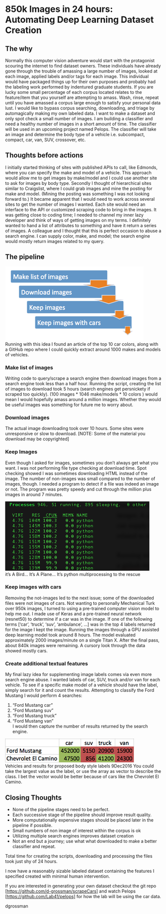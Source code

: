 # 850k Images in 24 hours: Automating Deep Learning Dataset Creation

## The why
Normally this computer vision adventure would start with the protagonist scouring the internet to find dataset owners. These individuals have already gone through the trouble of amassing a large number of images, looked at each image, applied labels and/or tags for each image. This individual would have packaged things up for their own purposes and probably had the labeling work performed by indentured graduate students.
If you are lucky some small percentage of each corpus located relates to the feature/item that you yourself are attempting to amass.
Wash, rinse, repeat until you have amassed a corpus large enough to satisfy your personal data lust.
I would like to bypass corpus searching, downloading, and triage by automagically making my own labeled data. I want to make a dataset and only spot check a small number of images.
I am building a classifier and need a healthy number of images in a short amount of time. The classifier will be used in an upcoming project named Pelops. The classifier will take an image and determine the body type of a vehicle i.e. subcompact, compact, car, van, SUV, crossover, etc.

## Thoughts before actions
I initially started thinking of sites with published APIs to call, like Edmonds, where you can specify the make and model of a vehicle. This approach would allow me to get images by make/model and I could use another site to ask for images by body type.
Secondly I thought of hierarchical sites similar to Craigslist, where I could grab images and mine the posting for make and model. (Mining the posting was something I was not looking forward to.)
It became apparent that I would need to work across several sites to get the number of images I wanted. Each site would need an interface to the API or customized scraping code to bring in the images.
It was getting close to coding time; I needed to channel my inner lazy developer and think of ways of getting images on my terms. I definitely wanted to hand a list of attributes to something and have it return a series of images. A colleague and I thought that this is perfect occasion to abuse a search engine. I can supply color, make, and model; the search engine would mostly return images related to my query.

## The pipeline
![pipeline picture](images/pipeline.png)  
Running with this idea I found an article of the top 10 car colors, along with a GitHub repo where I could quickly extract around 1000 makes and models of vehicles.

### Make list of images
Writing code to query/scrape a search engine then download images from a search engine took less than a half hour. Running the script, creating the list of images to download took 5 hours (search engines get persnickety if scraped too quickly).
(100 images * 1046 make/models * 10 colors ) would mean I would hopefully amass around a million images. Whether they would be useful images was something for future me to worry about.

### Download images
The actual image downloading took over 10 hours. Some sites were unresponsive or slow to download.
[NOTE: Some of the material you download may be copyrighted]

### Keep Images
Even though I asked for images, sometimes you don’t always get what you want. I was not performing file type checking at download time. Spot checking showed I was sometimes downloading HTML instead of the image. The number of non-images was small compared to the number of images, though.
I needed a program to detect if a file was indeed an image or not. The program was pretty speedy and cut through the million plus images in around 7 minutes.

![multiprocessing picture](images/multiprocessing.png)  
it’s A Bird… It’s A Plane… It’s python multiprocessing to the rescue

### Keep images with cars
Removing the not-images led to the next issue; some of the downloaded files were not images of cars. Not wanting to personally Mechanical Turk over 950k images, I turned to using a pre-trained computer vision model to help me out.
I made use of Keras and a pre-trained neural network (resnet50) to determine if a car was in the image. If one of the following terms [‘car’, ‘truck’, ‘suv’, ‘ambulance’, …] was in the top 4 labels returned for the image I kept the image.
Running the images through a GPU assisted deep learning model took around 8 hours. The model evaluated approximately 2000 images/minute on a single Titan X.
After the final pass, about 840k images were remaining. A cursory look through the data showed mostly cars.

### Create additional textual features
My final lazy idea for supplementing image labels comes via even more search engine abuse. I wanted labels of car, SUV, truck and/or van for each vehicle. To see if a specific make model of a vehicle should have the label, simply search for it and count the results.
Attempting to classify the Ford Mustang I would perform 4 searches:
1. “Ford Mustang car”
1. “Ford Mustang suv”
1. “Ford Mustang truck”
1. “Ford Mustang van”  
I would then capture the number of results returned by the search engine.

![excell picture](images/excel.png)  
Vehicles and results for proposed body style labels 9Dec2016
You could take the largest value as the label, or use the array as vector to describe the class. I bet the vector would be better because of cars like the Chevrolet El Camino.

## Closing Thoughts
* None of the pipeline stages need to be perfect.
* Each successive stage of the pipeline should improve result quality.
* More computationally expensive stages should be placed later in the pipeline if possible.
* Small numbers of non image of interest within the corpus is ok
* Utilizing multiple search engines improves dataset creation
* Not an end but a journey; use what what downloaded to make a better classifier and repeat.

Total time for creating the scripts, downloading and processing the files took just shy of 24 hours.  

I now have a reasonably sizable labeled dataset containing the features I specified created with minimal human intervention.  

If you are interested in generating your own dataset checkout the git repo [https://github.com/d-grossman/scrapeCars]  and watch Pelops [https://github.com/Lab41/pelops] for how the lab will be using the car data.  


dgrossman
